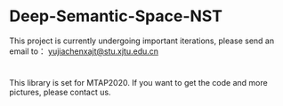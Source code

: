 # Deep-Semantic-Space-NST
This project is currently undergoing important iterations, please send an email to：
                            yujiachenxajt@stu.xjtu.edu.cn
#
This library is set for MTAP2020.
If you want to get the code and more pictures, please contact us.
